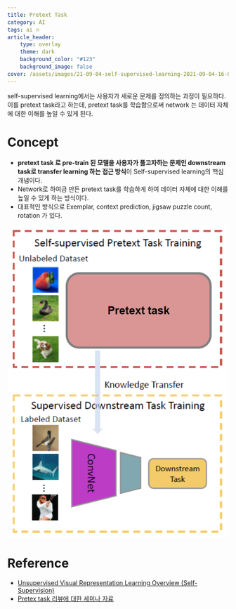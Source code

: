 ```yaml
---
title: Pretext Task
category: AI
tags: ai 🔥
article_header:
    type: overlay
    theme: dark
    background_color: "#123"
    background_image: false
cover: /assets/images/21-09-04-self-supervised-learning-2021-09-04-16-00-10.png
---
```


self-supervised learning에서는 사용자가 새로운 문제를 정의하는 과정이 필요하다. 이를 pretext task라고 하는데, pretext task를 학습함으로써 network 는 데이터 자체에 대한 이해를 높일 수 있게 된다.

<!--more-->

# Concept

- **pretext task 로 pre-train 된 모델을 사용자가 풀고자하는 문제인 downstream task로 transfer learning 하는 접근 방식**이 Self-supervised learning의 핵심개념이다.  
- Network로 하여금 만든 pretext task를 학습하게 하여 데이터 자체에 대한 이해를 높일 수 있게 하는 방식이다.
- 대표적인 방식으로 Exemplar, context prediction, jigsaw puzzle count, rotation 가 있다.

![](/assets/images/21-09-04-self-supervised-learning-2021-09-04-16-00-10.png)


# Reference

- [Unsupervised Visual Representation Learning Overview (Self-Supervision)](https://seongkyun.github.io/study/2019/11/29/unsupervised/)
- [Pretex task 리뷰에 대한 세미나 자료](http://dmqm.korea.ac.kr/activity/seminar/284)